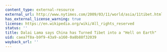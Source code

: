 ```yaml
---
content_type: external-resource
external_url: http://www.nytimes.com/2009/03/11/world/asia/11tibet.html
has_external_license_warning: true
license: https://en.wikipedia.org/wiki/All_rights_reserved
status: ''
title: Dalai Lama says China has Turned Tibet into a "Hell on Earth"
uid: caea7f8a-b9f9-43a9-a160-0a8b88f32039
wayback_url: ''
---
```

